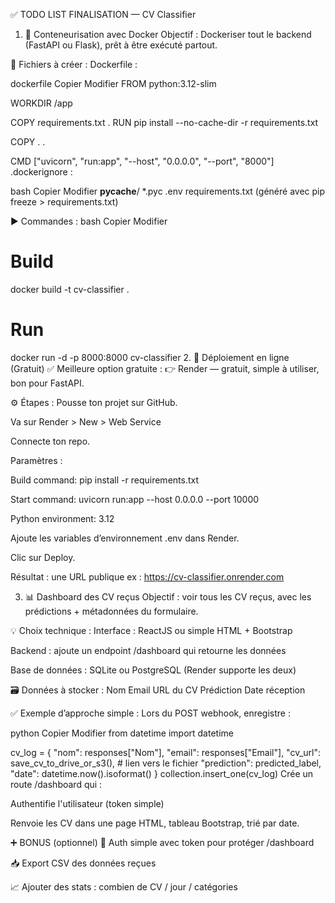 ✅ TODO LIST FINALISATION — CV Classifier
1. 🐳 Conteneurisation avec Docker
Objectif : Dockeriser tout le backend (FastAPI ou Flask), prêt à être exécuté partout.

📁 Fichiers à créer :
Dockerfile :

dockerfile
Copier
Modifier
FROM python:3.12-slim

WORKDIR /app

COPY requirements.txt .
RUN pip install --no-cache-dir -r requirements.txt

COPY . .

CMD ["uvicorn", "run:app", "--host", "0.0.0.0", "--port", "8000"]
.dockerignore :

bash
Copier
Modifier
__pycache__/
*.pyc
.env
requirements.txt (généré avec pip freeze > requirements.txt)

▶️ Commandes :
bash
Copier
Modifier
# Build
docker build -t cv-classifier .

# Run
docker run -d -p 8000:8000 cv-classifier
2. 🚀 Déploiement en ligne (Gratuit)
✅ Meilleure option gratuite :
👉 Render — gratuit, simple à utiliser, bon pour FastAPI.

⚙️ Étapes :
Pousse ton projet sur GitHub.

Va sur Render > New > Web Service

Connecte ton repo.

Paramètres :

Build command: pip install -r requirements.txt

Start command: uvicorn run:app --host 0.0.0.0 --port 10000

Python environment: 3.12

Ajoute les variables d’environnement .env dans Render.

Clic sur Deploy.

Résultat : une URL publique ex : https://cv-classifier.onrender.com

3. 📊 Dashboard des CV reçus
Objectif : voir tous les CV reçus, avec les prédictions + métadonnées du formulaire.

💡 Choix technique :
Interface : ReactJS ou simple HTML + Bootstrap

Backend : ajoute un endpoint /dashboard qui retourne les données

Base de données : SQLite ou PostgreSQL (Render supporte les deux)

🗃️ Données à stocker :
Nom	Email	URL du CV	Prédiction	Date réception

✅ Exemple d’approche simple :
Lors du POST webhook, enregistre :

python
Copier
Modifier
from datetime import datetime

cv_log = {
    "nom": responses["Nom"],
    "email": responses["Email"],
    "cv_url": save_cv_to_drive_or_s3(),  # lien vers le fichier
    "prediction": predicted_label,
    "date": datetime.now().isoformat()
}
collection.insert_one(cv_log)
Crée un route /dashboard qui :

Authentifie l'utilisateur (token simple)

Renvoie les CV dans une page HTML, tableau Bootstrap, trié par date.

➕ BONUS (optionnel)
🔐 Auth simple avec token pour protéger /dashboard

📥 Export CSV des données reçues

📈 Ajouter des stats : combien de CV / jour / catégories